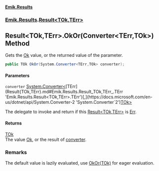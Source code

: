 #### [Emik.Results](index.md 'index')
### [Emik.Results](Emik.Results.md 'Emik.Results').[Result&lt;TOk,TErr&gt;](Result{TOk,TErr}.md 'Emik.Results.Result<TOk,TErr>')

## Result<TOk,TErr>.OkOr(Converter<TErr,TOk>) Method

Gets the [Ok](Result{TOk,TErr}.Ok.md 'Emik.Results.Result<TOk,TErr>.Ok') value, or the returned value of the parameter.

```csharp
public TOk OkOr(System.Converter<TErr,TOk> converter);
```
#### Parameters

<a name='Emik.Results.Result_TOk,TErr_.OkOr(System.Converter_TErr,TOk_).converter'></a>

`converter` [System.Converter&lt;](https://docs.microsoft.com/en-us/dotnet/api/System.Converter-2 'System.Converter`2')[TErr](Result{TOk,TErr}.md#Emik.Results.Result_TOk,TErr_.TErr 'Emik.Results.Result<TOk,TErr>.TErr')[,](https://docs.microsoft.com/en-us/dotnet/api/System.Converter-2 'System.Converter`2')[TOk](Result{TOk,TErr}.md#Emik.Results.Result_TOk,TErr_.TOk 'Emik.Results.Result<TOk,TErr>.TOk')[&gt;](https://docs.microsoft.com/en-us/dotnet/api/System.Converter-2 'System.Converter`2')

The delegate to invoke and return if this [Result&lt;TOk,TErr&gt;](Result{TOk,TErr}.md 'Emik.Results.Result<TOk,TErr>') is [Err](Result{TOk,TErr}.Err.md 'Emik.Results.Result<TOk,TErr>.Err').

#### Returns
[TOk](Result{TOk,TErr}.md#Emik.Results.Result_TOk,TErr_.TOk 'Emik.Results.Result<TOk,TErr>.TOk')  
The value [Ok](Result{TOk,TErr}.Ok.md 'Emik.Results.Result<TOk,TErr>.Ok'), or the result of [converter](Result{TOk,TErr}.OkOr(Converter{TErr,TOk}).md#Emik.Results.Result_TOk,TErr_.OkOr(System.Converter_TErr,TOk_).converter 'Emik.Results.Result<TOk,TErr>.OkOr(System.Converter<TErr,TOk>).converter').

### Remarks
  
The default value is lazily evaluated, use [OkOr(TOk)](Result{TOk,TErr}.OkOr(TOk).md 'Emik.Results.Result<TOk,TErr>.OkOr(TOk)') for eager evaluation.
